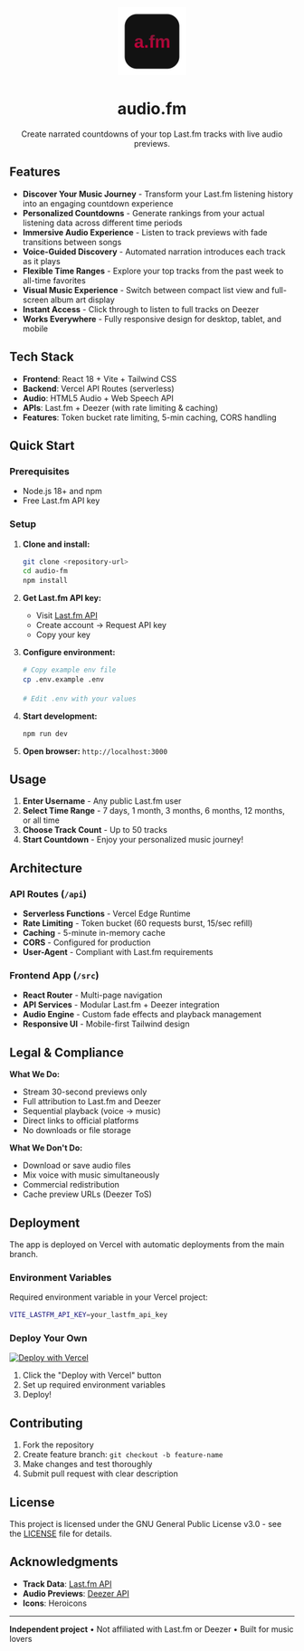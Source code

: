 <div align="center">
  <img src="public/img/afm.png" alt="audio.fm logo" width="120" height="120">
  
  # audio.fm
  
  Create narrated countdowns of your top Last.fm tracks with live audio previews.
</div>

## Features

- **Discover Your Music Journey** - Transform your Last.fm listening history into an engaging countdown experience
- **Personalized Countdowns** - Generate rankings from your actual listening data across different time periods
- **Immersive Audio Experience** - Listen to track previews with fade transitions between songs
- **Voice-Guided Discovery** - Automated narration introduces each track as it plays
- **Flexible Time Ranges** - Explore your top tracks from the past week to all-time favorites
- **Visual Music Experience** - Switch between compact list view and full-screen album art display
- **Instant Access** - Click through to listen to full tracks on Deezer
- **Works Everywhere** - Fully responsive design for desktop, tablet, and mobile

## Tech Stack

- **Frontend**: React 18 + Vite + Tailwind CSS
- **Backend**: Vercel API Routes (serverless)
- **Audio**: HTML5 Audio + Web Speech API
- **APIs**: Last.fm + Deezer (with rate limiting & caching)
- **Features**: Token bucket rate limiting, 5-min caching, CORS handling

## Quick Start

### Prerequisites
- Node.js 18+ and npm
- Free Last.fm API key

### Setup

1. **Clone and install:**
   ```bash
   git clone <repository-url>
   cd audio-fm
   npm install
   ```

2. **Get Last.fm API key:**
   - Visit [Last.fm API](https://www.last.fm/api)
   - Create account → Request API key
   - Copy your key

3. **Configure environment:**
   ```bash
   # Copy example env file
   cp .env.example .env
   
   # Edit .env with your values
   ```

4. **Start development:**
   ```bash
   npm run dev
   ```

5. **Open browser:** `http://localhost:3000`

## Usage

1. **Enter Username** - Any public Last.fm user
2. **Select Time Range** - 7 days, 1 month, 3 months, 6 months, 12 months, or all time
3. **Choose Track Count** - Up to 50 tracks
4. **Start Countdown** - Enjoy your personalized music journey!

## Architecture

### API Routes (`/api`)
- **Serverless Functions** - Vercel Edge Runtime
- **Rate Limiting** - Token bucket (60 requests burst, 15/sec refill)
- **Caching** - 5-minute in-memory cache
- **CORS** - Configured for production
- **User-Agent** - Compliant with Last.fm requirements

### Frontend App (`/src`)
- **React Router** - Multi-page navigation
- **API Services** - Modular Last.fm + Deezer integration
- **Audio Engine** - Custom fade effects and playback management
- **Responsive UI** - Mobile-first Tailwind design

## Legal & Compliance

**What We Do:**
- Stream 30-second previews only
- Full attribution to Last.fm and Deezer
- Sequential playback (voice → music)
- Direct links to official platforms
- No downloads or file storage

**What We Don't Do:**
- Download or save audio files
- Mix voice with music simultaneously
- Commercial redistribution
- Cache preview URLs (Deezer ToS)

## Deployment

The app is deployed on Vercel with automatic deployments from the main branch.

### Environment Variables
Required environment variable in your Vercel project:
```bash
VITE_LASTFM_API_KEY=your_lastfm_api_key
```

### Deploy Your Own
[![Deploy with Vercel](https://vercel.com/button)](https://vercel.com/new/clone?repository-url=https%3A%2F%2Fgithub.com%2Ffromis-9%2Faudio-fm)

1. Click the "Deploy with Vercel" button
2. Set up required environment variables
3. Deploy!

## Contributing

1. Fork the repository
2. Create feature branch: `git checkout -b feature-name`
3. Make changes and test thoroughly
4. Submit pull request with clear description

## License

This project is licensed under the GNU General Public License v3.0 - see the [LICENSE](LICENSE) file for details.

## Acknowledgments

- **Track Data**: [Last.fm API](https://www.last.fm/api)
- **Audio Previews**: [Deezer API](https://developers.deezer.com)
- **Icons**: Heroicons

---

**Independent project** • Not affiliated with Last.fm or Deezer • Built for music lovers 